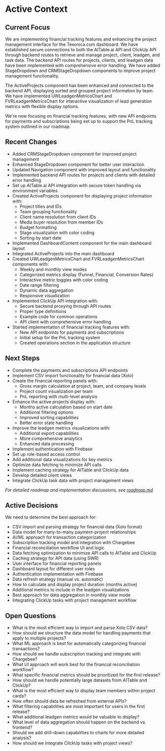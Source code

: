 # Active Context

## Current Focus
We are implementing financial tracking features and enhancing the project management interface for the Texonica.com dashboard. We have established secure connections to both the AITable.ai API and ClickUp API through backend routes to retrieve and manage project, client, leadgen, and task data. The backend API routes for projects, clients, and leadgen data have been implemented with comprehensive error handling. We have added StageDropdown and CRMStageDropdown components to improve project management functionality.

The ActiveProjects component has been enhanced and connected to the backend API, displaying sorted and grouped project information by team. We have implemented UWLeadgenMetricsChart and FVRLeadgenMetricsChart for interactive visualization of lead generation metrics with flexible display options.

We're now focusing on financial tracking features, with new API endpoints for payments and subscriptions being set up to support the PnL tracking system outlined in our roadmap.

## Recent Changes
- Added CRMStageDropdown component for improved project management
- Enhanced StageDropdown component for better user interaction
- Updated Navigation component with improved layout and functionality
- Implemented backend API routes for projects and clients with detailed error handling
- Set up AITable.ai API integration with secure token handling via environment variables
- Created ActiveProjects component for displaying project information with:
  - Project titles and IDs
  - Team grouping functionality
  - Client name resolution from client IDs
  - Media buyer resolution from member IDs
  - Budget formatting
  - Stage visualization with color coding
  - Sorting by start date
- Implemented DashboardContent component for the main dashboard layout
- Integrated ActiveProjects into the main dashboard
- Created UWLeadgenMetricsChart and FVRLeadgenMetricsChart components with:
  - Weekly and monthly view modes
  - Categorized metrics display (Funnel, Financial, Conversion Rates)
  - Interactive metric toggles with color coding
  - Date range filtering
  - Dynamic data aggregation
  - Responsive visualization
- Implemented ClickUp API integration with:
  - Secure backend proxying through API routes
  - Proper type definitions
  - Example code for common operations
  - API client with comprehensive error handling
- Started implementation of financial tracking features with:
  - New API endpoints for payments and subscriptions
  - Initial setup for the PnL tracking system
  - Created operations section in the application structure

## Next Steps
- Complete the payments and subscriptions API endpoints
- Implement CSV import functionality for financial data (Xolo)
- Create the financial reporting panels with:
  - Gross margin calculation at project, team, and company levels
  - Project count visualization per team
  - PnL reporting with multi-level analysis
- Enhance the active projects display with:
  - Months active calculation based on start date
  - Additional filtering options
  - Improved sorting capabilities
  - Better error state handling
- Improve the leadgen metrics visualizations with:
  - Additional export capabilities
  - More comprehensive analytics
  - Enhanced data processing
- Implement authentication with Firebase
- Set up role-based access control
- Add additional data visualizations for key metrics
- Optimize data fetching to minimize API calls
- Implement caching strategy for AITable and ClickUp data
- Develop detailed client views
- Integrate ClickUp task data with project management views

*For detailed roadmap and implementation discussions, see [roadmap.md](roadmap.md)*

## Active Decisions
We need to determine the best approach for:
- CSV import and parsing strategy for financial data (Xolo format)
- Data model for many-to-many payment-project relationships
- AI/ML approach for transaction categorization
- Subscription tracking model and integration with Chargebee
- Financial reconciliation workflow UI and logic
- Data fetching optimization to minimize API calls to AITable and ClickUp
- Caching strategy for API data (using SWR)
- User interface for financial reporting panels
- Dashboard layout for different user roles
- Authentication implementation with Firebase
- Data refresh strategy (manual vs. automatic)
- How to calculate and display project duration (months active)
- Additional metrics to include in the leadgen visualizations
- Best approach for data aggregation in monthly view mode
- Integrating ClickUp tasks with project management workflow

## Open Questions
- What is the most efficient way to import and parse Xolo CSV data?
- How should we structure the data model for handling payments that apply to multiple projects?
- What ML approach is best for automatically categorizing financial transactions?
- How should we handle subscription tracking and integrate with Chargebee?
- What UI approach will work best for the financial reconciliation workflow?
- What specific financial metrics should be prioritized for the first release?
- How should we handle potentially large datasets from AITable and ClickUp?
- What is the most efficient way to display team members within project cards?
- How often should data be refreshed from external APIs?
- What filtering capabilities are most important for users in the first release?
- What additional leadgen metrics would be valuable to display?
- What level of data aggregation should happen on the backend vs. frontend?
- Should we add drill-down capabilities to charts for more detailed analysis?
- How should we integrate ClickUp tasks with project views? 